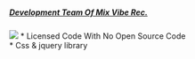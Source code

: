 # <h5><a href="https://instagram.com/mixviberecords">Development Team Of Mix Vibe Rec.</a></h5>
<img src="https://cdn.jsdelivr.net/gh/mvrec/b2root.dev.mvr@master/img/credits/mvr.dev.png"/>
* Licensed Code With No Open Source Code<br/>
* Css & jquery library

